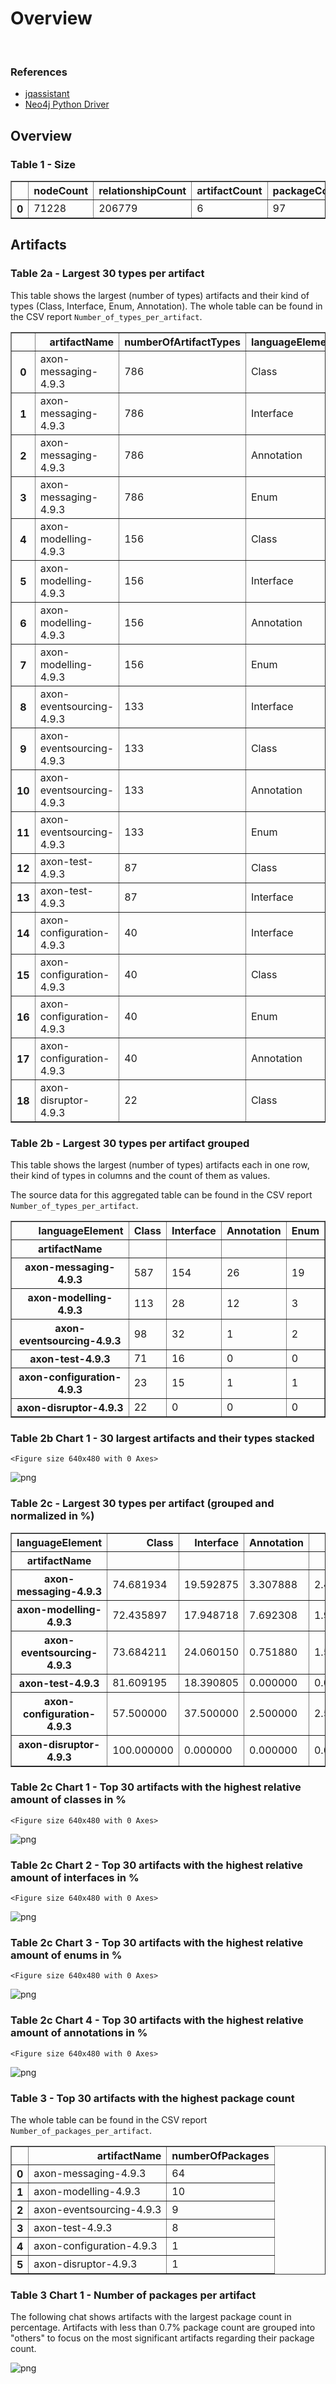 # Overview
<br>  

### References
- [jqassistant](https://jqassistant.org)
- [Neo4j Python Driver](https://neo4j.com/docs/api/python-driver/current)





## Overview

### Table 1 - Size




<div>
<table border="1" class="dataframe">
  <thead>
    <tr style="text-align: right;">
      <th></th>
      <th>nodeCount</th>
      <th>relationshipCount</th>
      <th>artifactCount</th>
      <th>packageCount</th>
      <th>typeCount</th>
      <th>methodCount</th>
      <th>memberCount</th>
    </tr>
  </thead>
  <tbody>
    <tr>
      <th>0</th>
      <td>71228</td>
      <td>206779</td>
      <td>6</td>
      <td>97</td>
      <td>1654</td>
      <td>6935</td>
      <td>8414</td>
    </tr>
  </tbody>
</table>
</div>



## Artifacts

### Table 2a - Largest 30 types per artifact

This table shows the largest (number of types) artifacts and their kind of types (Class, Interface, Enum, Annotation).
The whole table can be found in the CSV report `Number_of_types_per_artifact`.




<div>
<table border="1" class="dataframe">
  <thead>
    <tr style="text-align: right;">
      <th></th>
      <th>artifactName</th>
      <th>numberOfArtifactTypes</th>
      <th>languageElement</th>
      <th>numberOfTypes</th>
    </tr>
  </thead>
  <tbody>
    <tr>
      <th>0</th>
      <td>axon-messaging-4.9.3</td>
      <td>786</td>
      <td>Class</td>
      <td>587</td>
    </tr>
    <tr>
      <th>1</th>
      <td>axon-messaging-4.9.3</td>
      <td>786</td>
      <td>Interface</td>
      <td>154</td>
    </tr>
    <tr>
      <th>2</th>
      <td>axon-messaging-4.9.3</td>
      <td>786</td>
      <td>Annotation</td>
      <td>26</td>
    </tr>
    <tr>
      <th>3</th>
      <td>axon-messaging-4.9.3</td>
      <td>786</td>
      <td>Enum</td>
      <td>19</td>
    </tr>
    <tr>
      <th>4</th>
      <td>axon-modelling-4.9.3</td>
      <td>156</td>
      <td>Class</td>
      <td>113</td>
    </tr>
    <tr>
      <th>5</th>
      <td>axon-modelling-4.9.3</td>
      <td>156</td>
      <td>Interface</td>
      <td>28</td>
    </tr>
    <tr>
      <th>6</th>
      <td>axon-modelling-4.9.3</td>
      <td>156</td>
      <td>Annotation</td>
      <td>12</td>
    </tr>
    <tr>
      <th>7</th>
      <td>axon-modelling-4.9.3</td>
      <td>156</td>
      <td>Enum</td>
      <td>3</td>
    </tr>
    <tr>
      <th>8</th>
      <td>axon-eventsourcing-4.9.3</td>
      <td>133</td>
      <td>Interface</td>
      <td>32</td>
    </tr>
    <tr>
      <th>9</th>
      <td>axon-eventsourcing-4.9.3</td>
      <td>133</td>
      <td>Class</td>
      <td>98</td>
    </tr>
    <tr>
      <th>10</th>
      <td>axon-eventsourcing-4.9.3</td>
      <td>133</td>
      <td>Annotation</td>
      <td>1</td>
    </tr>
    <tr>
      <th>11</th>
      <td>axon-eventsourcing-4.9.3</td>
      <td>133</td>
      <td>Enum</td>
      <td>2</td>
    </tr>
    <tr>
      <th>12</th>
      <td>axon-test-4.9.3</td>
      <td>87</td>
      <td>Class</td>
      <td>71</td>
    </tr>
    <tr>
      <th>13</th>
      <td>axon-test-4.9.3</td>
      <td>87</td>
      <td>Interface</td>
      <td>16</td>
    </tr>
    <tr>
      <th>14</th>
      <td>axon-configuration-4.9.3</td>
      <td>40</td>
      <td>Interface</td>
      <td>15</td>
    </tr>
    <tr>
      <th>15</th>
      <td>axon-configuration-4.9.3</td>
      <td>40</td>
      <td>Class</td>
      <td>23</td>
    </tr>
    <tr>
      <th>16</th>
      <td>axon-configuration-4.9.3</td>
      <td>40</td>
      <td>Enum</td>
      <td>1</td>
    </tr>
    <tr>
      <th>17</th>
      <td>axon-configuration-4.9.3</td>
      <td>40</td>
      <td>Annotation</td>
      <td>1</td>
    </tr>
    <tr>
      <th>18</th>
      <td>axon-disruptor-4.9.3</td>
      <td>22</td>
      <td>Class</td>
      <td>22</td>
    </tr>
  </tbody>
</table>
</div>



### Table 2b - Largest 30 types per artifact grouped

This table shows the largest (number of types) artifacts each in one row, their kind of types in columns and the count of them as values.

The source data for this aggregated table can be found in the CSV report `Number_of_types_per_artifact`.




<div>
<table border="1" class="dataframe">
  <thead>
    <tr style="text-align: right;">
      <th>languageElement</th>
      <th>Class</th>
      <th>Interface</th>
      <th>Annotation</th>
      <th>Enum</th>
    </tr>
    <tr>
      <th>artifactName</th>
      <th></th>
      <th></th>
      <th></th>
      <th></th>
    </tr>
  </thead>
  <tbody>
    <tr>
      <th>axon-messaging-4.9.3</th>
      <td>587</td>
      <td>154</td>
      <td>26</td>
      <td>19</td>
    </tr>
    <tr>
      <th>axon-modelling-4.9.3</th>
      <td>113</td>
      <td>28</td>
      <td>12</td>
      <td>3</td>
    </tr>
    <tr>
      <th>axon-eventsourcing-4.9.3</th>
      <td>98</td>
      <td>32</td>
      <td>1</td>
      <td>2</td>
    </tr>
    <tr>
      <th>axon-test-4.9.3</th>
      <td>71</td>
      <td>16</td>
      <td>0</td>
      <td>0</td>
    </tr>
    <tr>
      <th>axon-configuration-4.9.3</th>
      <td>23</td>
      <td>15</td>
      <td>1</td>
      <td>1</td>
    </tr>
    <tr>
      <th>axon-disruptor-4.9.3</th>
      <td>22</td>
      <td>0</td>
      <td>0</td>
      <td>0</td>
    </tr>
  </tbody>
</table>
</div>



### Table 2b Chart 1 - 30 largest artifacts and their types stacked


    <Figure size 640x480 with 0 Axes>



    
![png](Overview_files/Overview_17_1.png)
    


### Table 2c - Largest 30 types per artifact (grouped and normalized in %)




<div>
<table border="1" class="dataframe">
  <thead>
    <tr style="text-align: right;">
      <th>languageElement</th>
      <th>Class</th>
      <th>Interface</th>
      <th>Annotation</th>
      <th>Enum</th>
    </tr>
    <tr>
      <th>artifactName</th>
      <th></th>
      <th></th>
      <th></th>
      <th></th>
    </tr>
  </thead>
  <tbody>
    <tr>
      <th>axon-messaging-4.9.3</th>
      <td>74.681934</td>
      <td>19.592875</td>
      <td>3.307888</td>
      <td>2.417303</td>
    </tr>
    <tr>
      <th>axon-modelling-4.9.3</th>
      <td>72.435897</td>
      <td>17.948718</td>
      <td>7.692308</td>
      <td>1.923077</td>
    </tr>
    <tr>
      <th>axon-eventsourcing-4.9.3</th>
      <td>73.684211</td>
      <td>24.060150</td>
      <td>0.751880</td>
      <td>1.503759</td>
    </tr>
    <tr>
      <th>axon-test-4.9.3</th>
      <td>81.609195</td>
      <td>18.390805</td>
      <td>0.000000</td>
      <td>0.000000</td>
    </tr>
    <tr>
      <th>axon-configuration-4.9.3</th>
      <td>57.500000</td>
      <td>37.500000</td>
      <td>2.500000</td>
      <td>2.500000</td>
    </tr>
    <tr>
      <th>axon-disruptor-4.9.3</th>
      <td>100.000000</td>
      <td>0.000000</td>
      <td>0.000000</td>
      <td>0.000000</td>
    </tr>
  </tbody>
</table>
</div>



### Table 2c Chart 1 - Top 30 artifacts with the highest relative amount of classes in %


    <Figure size 640x480 with 0 Axes>



    
![png](Overview_files/Overview_21_1.png)
    


### Table 2c Chart 2 - Top 30 artifacts with the highest relative amount of interfaces in %


    <Figure size 640x480 with 0 Axes>



    
![png](Overview_files/Overview_23_1.png)
    


### Table 2c Chart 3 - Top 30 artifacts with the highest relative amount of enums in %


    <Figure size 640x480 with 0 Axes>



    
![png](Overview_files/Overview_25_1.png)
    


### Table 2c Chart 4 - Top 30 artifacts with the highest relative amount of annotations in %


    <Figure size 640x480 with 0 Axes>



    
![png](Overview_files/Overview_27_1.png)
    


### Table 3 - Top 30 artifacts with the highest package count

The whole table can be found in the CSV report `Number_of_packages_per_artifact`.




<div>
<table border="1" class="dataframe">
  <thead>
    <tr style="text-align: right;">
      <th></th>
      <th>artifactName</th>
      <th>numberOfPackages</th>
    </tr>
  </thead>
  <tbody>
    <tr>
      <th>0</th>
      <td>axon-messaging-4.9.3</td>
      <td>64</td>
    </tr>
    <tr>
      <th>1</th>
      <td>axon-modelling-4.9.3</td>
      <td>10</td>
    </tr>
    <tr>
      <th>2</th>
      <td>axon-eventsourcing-4.9.3</td>
      <td>9</td>
    </tr>
    <tr>
      <th>3</th>
      <td>axon-test-4.9.3</td>
      <td>8</td>
    </tr>
    <tr>
      <th>4</th>
      <td>axon-configuration-4.9.3</td>
      <td>1</td>
    </tr>
    <tr>
      <th>5</th>
      <td>axon-disruptor-4.9.3</td>
      <td>1</td>
    </tr>
  </tbody>
</table>
</div>



### Table 3 Chart 1 - Number of packages per artifact

The following chat shows artifacts with the largest package count in percentage. Artifacts with less than 0.7% package count are grouped into "others" to focus on the most significant artifacts regarding their package count.


    
![png](Overview_files/Overview_32_0.png)
    


